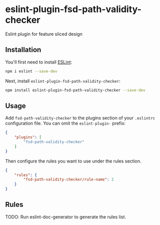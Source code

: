 # eslint-plugin-fsd-path-validity-checker

Eslint plugin for feature sliced design

## Installation

You'll first need to install [ESLint](https://eslint.org/):

```sh
npm i eslint --save-dev
```

Next, install `eslint-plugin-fsd-path-validity-checker`:

```sh
npm install eslint-plugin-fsd-path-validity-checker --save-dev
```

## Usage

Add `fsd-path-validity-checker` to the plugins section of your `.eslintrc` configuration file. You can omit the `eslint-plugin-` prefix:

```json
{
    "plugins": [
        "fsd-path-validity-checker"
    ]
}
```


Then configure the rules you want to use under the rules section.

```json
{
    "rules": {
        "fsd-path-validity-checker/rule-name": 2
    }
}
```

## Rules

<!-- begin auto-generated rules list -->
TODO: Run eslint-doc-generator to generate the rules list.
<!-- end auto-generated rules list -->


